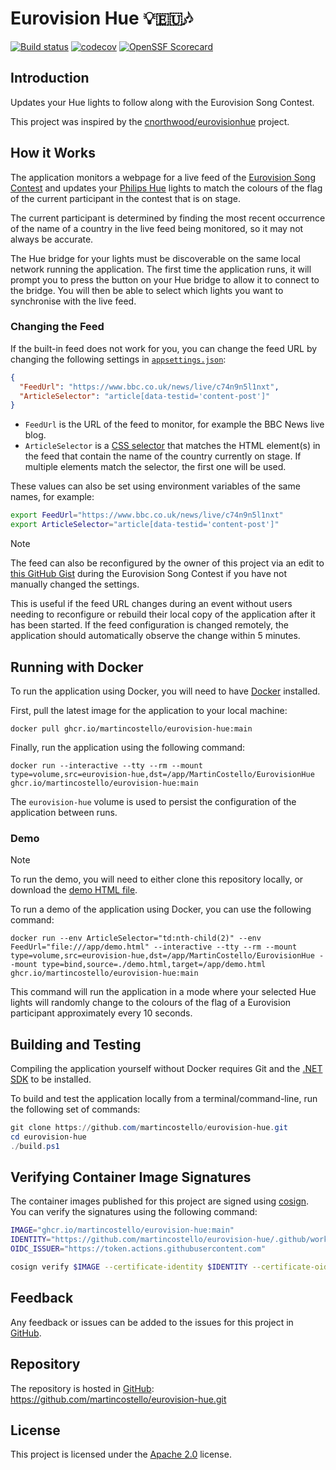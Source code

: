 # Eurovision Hue 💡🇪🇺🎶

[![Build status][build-badge]][build-status]
[![codecov][coverage-badge]][coverage-report]
[![OpenSSF Scorecard][scorecard-badge]][scorecard-report]

## Introduction

Updates your Hue lights to follow along with the Eurovision Song Contest.

This project was inspired by the [cnorthwood/eurovisionhue][inspiration] project.

## How it Works

The application monitors a webpage for a live feed of the [Eurovision Song Contest][eurovision]
and updates your [Philips Hue][philips-hue] lights to match the colours of the flag of the current
participant in the contest that is on stage.

The current participant is determined by finding the most recent occurrence of the name
of a country in the live feed being monitored, so it may not always be accurate.

The Hue bridge for your lights must be discoverable on the same local network running
the application. The first time the application runs, it will prompt you to press the
button on your Hue bridge to allow it to connect to the bridge. You will then be able to
select which lights you want to synchronise with the live feed.

### Changing the Feed

If the built-in feed does not work for you, you can change the feed URL by changing the
following settings in [`appsettings.json`][appsettings]:

```json
{
  "FeedUrl": "https://www.bbc.co.uk/news/live/c74n9n5l1nxt",
  "ArticleSelector": "article[data-testid='content-post']"
}
```

- `FeedUrl` is the URL of the feed to monitor, for example the BBC News live blog.
- `ArticleSelector` is a [CSS selector][css-selector] that matches the HTML element(s) in
  the feed that contain the name of the country currently on stage. If multiple elements
  match the selector, the first one will be used.

These values can also be set using environment variables of the same names, for example:

```sh
export FeedUrl="https://www.bbc.co.uk/news/live/c74n9n5l1nxt"
export ArticleSelector="article[data-testid='content-post']"
```

> [!NOTE]
> The feed can also be reconfigured by the owner of this project via an edit to
> [this GitHub Gist](https://gist.github.com/martincostello/5ac0a49cd687c073ec09f4172c37185f)
> during the Eurovision Song Contest if you have not manually changed the settings.
>
> This is useful if the feed URL changes during an event without users needing to reconfigure
> or rebuild their local copy of the application after it has been started. If the feed configuration
> is changed remotely, the application should automatically observe the change within 5 minutes.

## Running with Docker

To run the application using Docker, you will need to have [Docker][docker] installed.

First, pull the latest image for the application to your local machine:

```terminal
docker pull ghcr.io/martincostello/eurovision-hue:main
```

Finally, run the application using the following command:

```terminal
docker run --interactive --tty --rm --mount type=volume,src=eurovision-hue,dst=/app/MartinCostello/EurovisionHue ghcr.io/martincostello/eurovision-hue:main
```

The `eurovision-hue` volume is used to persist the configuration of the application between runs.

### Demo

> [!NOTE]
> To run the demo, you will need to either clone this repository locally, or download the
> [demo HTML file](https://raw.githubusercontent.com/martincostello/eurovision-hue/main/demo.html).

To run a demo of the application using Docker, you can use the following command:

```terminal
docker run --env ArticleSelector="td:nth-child(2)" --env FeedUrl="file:///app/demo.html" --interactive --tty --rm --mount type=volume,src=eurovision-hue,dst=/app/MartinCostello/EurovisionHue --mount type=bind,source=./demo.html,target=/app/demo.html ghcr.io/martincostello/eurovision-hue:main
```

This command will run the application in a mode where your selected Hue lights will randomly change
to the colours of the flag of a Eurovision participant approximately every 10 seconds.

## Building and Testing

Compiling the application yourself without Docker requires Git and the [.NET SDK][dotnet-sdk] to be installed.

To build and test the application locally from a terminal/command-line, run the
following set of commands:

```powershell
git clone https://github.com/martincostello/eurovision-hue.git
cd eurovision-hue
./build.ps1
```

## Verifying Container Image Signatures

The container images published for this project are signed using [cosign][cosign]. You
can verify the signatures using the following command:

```sh
IMAGE="ghcr.io/martincostello/eurovision-hue:main"
IDENTITY="https://github.com/martincostello/eurovision-hue/.github/workflows/build.yml@refs/heads/main"
OIDC_ISSUER="https://token.actions.githubusercontent.com"

cosign verify $IMAGE --certificate-identity $IDENTITY --certificate-oidc-issuer $OIDC_ISSUER
```

## Feedback

Any feedback or issues can be added to the issues for this project in [GitHub][issues].

## Repository

The repository is hosted in [GitHub][repo]: <https://github.com/martincostello/eurovision-hue.git>

## License

This project is licensed under the [Apache 2.0][license] license.

[appsettings]: https://github.com/martincostello/eurovision-hue/blob/f64127b29cb633f1cab383f9f620724efdc97ccc/src/EurovisionHue/appsettings.json
[build-badge]: https://github.com/martincostello/eurovision-hue/actions/workflows/build.yml/badge.svg?branch=main&event=push
[build-status]: https://github.com/martincostello/eurovision-hue/actions?query=workflow%3Abuild+branch%3Amain+event%3Apush "Continuous Integration for this project"
[cosign]: https://github.com/sigstore/cosign "Cosign on GitHub"
[coverage-badge]: https://codecov.io/gh/martincostello/eurovision-hue/branch/main/graph/badge.svg
[coverage-report]: https://codecov.io/gh/martincostello/eurovision-hue "Code coverage report for this project"
[css-selector]: https://developer.mozilla.org/en-US/docs/Web/CSS/CSS_selectors "CSS Selectors on MDN"
[docker]: https://www.docker.com/get-started/ "Get started with Docker"
[dotnet-sdk]: https://dotnet.microsoft.com/download "Download the .NET SDK"
[eurovision]: https://eurovision.tv/ "Eurovision Song Contest"
[inspiration]: https://github.com/cnorthwood/eurovisionhue "Eurovision Hue by cnorthwood on GitHub"
[issues]: https://github.com/martincostello/eurovision-hue/issues "Issues for this project on GitHub.com"
[license]: https://www.apache.org/licenses/LICENSE-2.0.txt "The Apache 2.0 license"
[philips-hue]: https://www.philips-hue.com/ "Philips Hue"
[repo]: https://github.com/martincostello/eurovision-hue "This project on GitHub.com"
[scorecard-badge]: https://api.securityscorecards.dev/projects/github.com/martincostello/eurovision-hue/badge
[scorecard-report]: https://securityscorecards.dev/viewer/?uri=github.com/martincostello/eurovision-hue "OpenSSF Scorecard for this project"
